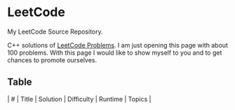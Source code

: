 # LeetCode
My LeetCode Source Repository.

C++ solutions of [LeetCode Problems](https://leetcode.com/problemset/algorithms/). I am just opening this page with about 100 problems. With this page I would like to show myself to you and to get chances to promote ourselves.

## Table
|  #  |      Title      |     Solution    |    Difficulty   | Runtime  |        Topics            |
